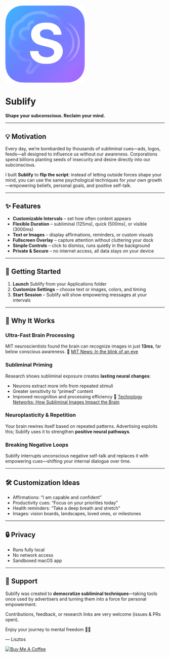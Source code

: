 <img src="Assets/Branding/images/sublify-logo.png" alt="Sublify Banner" width="50%">

<br>

# Sublify

**Shape your subconscious. Reclaim your mind.**

---

## 💡 Motivation

Every day, we’re bombarded by thousands of subliminal cues—ads, logos, feeds—all designed to influence us without our awareness. Corporations spend billions planting seeds of insecurity and desire directly into our subconscious.

I built **Sublify** to **flip the script**: instead of letting outside forces shape your mind, you can use the same psychological techniques for *your own* growth—empowering beliefs, personal goals, and positive self-talk.

---

## ✨ Features

- **Customizable Intervals** – set how often content appears
- **Flexible Duration** – subliminal (125ms), quick (500ms), or visible (3000ms)
- **Text or Images** – display affirmations, reminders, or custom visuals
- **Fullscreen Overlay** – capture attention without cluttering your dock
- **Simple Controls** – click to dismiss, runs quietly in the background
- **Private & Secure** – no internet access, all data stays on your device

---

## 🚀 Getting Started

1. **Launch** Sublify from your Applications folder
2. **Customize Settings** – choose text or images, colors, and timing
3. **Start Session** – Sublify will show empowering messages at your intervals

---

## 🧠 Why It Works

### Ultra-Fast Brain Processing
MIT neuroscientists found the brain can recognize images in just **13ms**, far below conscious awareness.
📖 [MIT News: In the blink of an eye](https://news.mit.edu/2014/in-the-blink-of-an-eye-0116)

### Subliminal Priming
Research shows subliminal exposure creates **lasting neural changes**:
- Neurons extract more info from repeated stimuli
- Greater sensitivity to “primed” content
- Improved recognition and processing efficiency
📖 [Technology Networks: How Subliminal Images Impact the Brain](https://www.technologynetworks.com/neuroscience/articles/how-subliminal-images-impact-your-brain-and-behavior-344858)

### Neuroplasticity & Repetition
Your brain rewires itself based on repeated patterns. Advertising exploits this; Sublify uses it to strengthen **positive neural pathways**.

### Breaking Negative Loops
Sublify interrupts unconscious negative self-talk and replaces it with empowering cues—shifting your internal dialogue over time.

---

## 🛠️ Customization Ideas

- Affirmations: “I am capable and confident”
- Productivity cues: “Focus on your priorities today”
- Health reminders: “Take a deep breath and stretch”
- Images: vision boards, landscapes, loved ones, or milestones

---

## 🔒 Privacy

- Runs fully local
- No network access
- Sandboxed macOS app

---

## 🙌 Support

Sublify was created to **democratize subliminal techniques**—taking tools once used by advertisers and turning them into a force for personal empowerment.

Contributions, feedback, or research links are very welcome (issues & PRs open).

Enjoy your journey to mental freedom 🚀✨

— Lisztos

<a href="https://www.buymeacoffee.com/lisztos" target="_blank"><img src="https://cdn.buymeacoffee.com/buttons/v2/default-blue.png" alt="Buy Me A Coffee" style="height: 60px !important;width: 217px !important;" ></a>